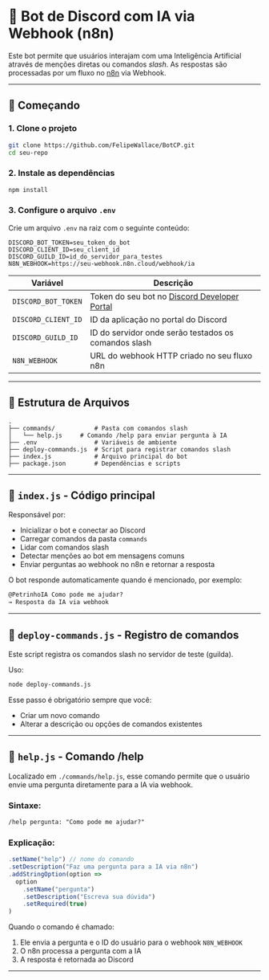 # 🤖 Bot de Discord com IA via Webhook (n8n)

Este bot permite que usuários interajam com uma Inteligência Artificial através de menções diretas ou comandos *slash*. As respostas são processadas por um fluxo no [n8n](https://n8n.io/) via Webhook.

---

## 🚀 Começando

### 1. Clone o projeto
```bash
git clone https://github.com/FelipeWallace/BotCP.git
cd seu-repo
```

### 2. Instale as dependências
```bash
npm install
```

### 3. Configure o arquivo `.env`
Crie um arquivo `.env` na raiz com o seguinte conteúdo:

```env
DISCORD_BOT_TOKEN=seu_token_do_bot
DISCORD_CLIENT_ID=seu_client_id
DISCORD_GUILD_ID=id_do_servidor_para_testes
N8N_WEBHOOK=https://seu-webhook.n8n.cloud/webhook/ia
```

| Variável              | Descrição                                           |
|------------------------|--------------------------------------------------------|
| `DISCORD_BOT_TOKEN`    | Token do seu bot no [Discord Developer Portal](https://discord.com/developers/applications) |
| `DISCORD_CLIENT_ID`    | ID da aplicação no portal do Discord                  |
| `DISCORD_GUILD_ID`     | ID do servidor onde serão testados os comandos slash   |
| `N8N_WEBHOOK`          | URL do webhook HTTP criado no seu fluxo n8n           |

---

## 📂 Estrutura de Arquivos

```
.
├── commands/			# Pasta com comandos slash
│   └── help.js		# Comando /help para enviar pergunta à IA
├── .env				# Variáveis de ambiente
├── deploy-commands.js	# Script para registrar comandos slash
├── index.js			# Arquivo principal do bot
├── package.json		# Dependências e scripts
```

---

## 🔹 `index.js` - Código principal

Responsável por:
- Inicializar o bot e conectar ao Discord
- Carregar comandos da pasta `commands`
- Lidar com comandos slash
- Detectar menções ao bot em mensagens comuns
- Enviar perguntas ao webhook no n8n e retornar a resposta

O bot responde automaticamente quando é mencionado, por exemplo:
```txt
@PetrinhoIA Como pode me ajudar?
→ Resposta da IA via webhook
```

---

## 🔹 `deploy-commands.js` - Registro de comandos

Este script registra os comandos slash no servidor de teste (guilda).

Uso:
```bash
node deploy-commands.js
```

Esse passo é obrigatório sempre que você:
- Criar um novo comando
- Alterar a descrição ou opções de comandos existentes

---

## 🔹 `help.js` - Comando /help

Localizado em `./commands/help.js`, esse comando permite que o usuário envie uma pergunta diretamente para a IA via webhook.

### Sintaxe:
```txt
/help pergunta: "Como pode me ajudar?"
```

### Explicação:
```js
.setName("help") // nome do comando
.setDescription("Faz uma pergunta para a IA via n8n")
.addStringOption(option =>
  option
    .setName("pergunta")
    .setDescription("Escreva sua dúvida")
    .setRequired(true)
)
```

Quando o comando é chamado:
1. Ele envia a pergunta e o ID do usuário para o webhook `N8N_WEBHOOK`
2. O n8n processa a pergunta com a IA
3. A resposta é retornada ao Discord

---

